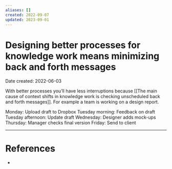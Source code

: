 ```yaml
---
aliases: []
created: 2022-09-07
updated: 2023-09-01
---
```


# Designing better processes for knowledge work means minimizing back and forth messages
Date created: 2022-06-03

With better processes you’ll have less interruptions because [[The main cause of context shifts in knowledge work is checking unscheduled back and forth messages]]. For example a team is working on a design report.

Monday: Upload draft to Dropbox
Tuesday morning: Feedback on draft
Tuesday afternoon: Update draft
Wednesday: Designer adds mock-ups
Thursday: Manager checks final version
Friday: Send to client

---
# References
* 
